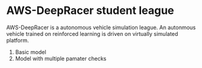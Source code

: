 # AWS-DeepRacer student league
AWS-DeepRacer is a autonomous vehicle simulation league. An autonmous vehicle trained on reinforced learning is driven on virtually simulated platform.
1. Basic model
2. Model with multiple pamater checks
